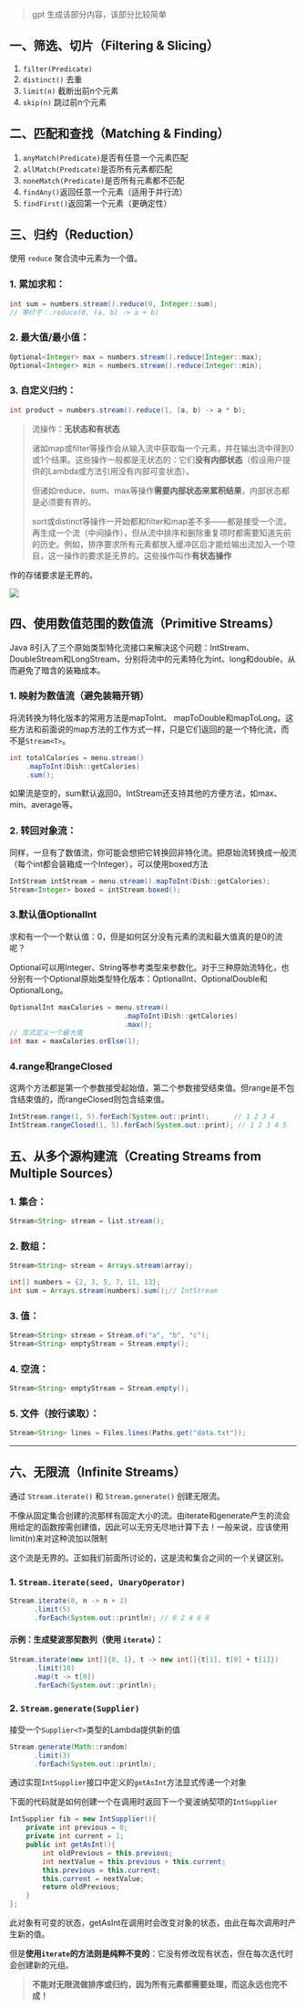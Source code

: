 > gpt 生成该部分内容，该部分比较简单

## 一、筛选、切片（Filtering & Slicing）

1. `filter(Predicate)`
2. `distinct()` 去重
3. `limit(n)` 截断出前n个元素
4. `skip(n)` 跳过前n个元素
## 二、匹配和查找（Matching & Finding）

1. `anyMatch(Predicate)`是否有任意一个元素匹配
2. `allMatch(Predicate)`是否所有元素都匹配
3. `noneMatch(Predicate)`是否所有元素都不匹配
4. `findAny()`返回任意一个元素（适用于并行流）
5. `findFirst()`返回第一个元素（更确定性）

## 三、归约（Reduction）

使用 `reduce` 聚合流中元素为一个值。

### 1. 累加求和：

```java
int sum = numbers.stream().reduce(0, Integer::sum);
// 等价于：.reduce(0, (a, b) -> a + b)
```

### 2. 最大值/最小值：

```java
Optional<Integer> max = numbers.stream().reduce(Integer::max);
Optional<Integer> min = numbers.stream().reduce(Integer::min);
```

### 3. 自定义归约：

```java
int product = numbers.stream().reduce(1, (a, b) -> a * b);
```

> 流操作：**无状态和有状态**
> 
> 诸如map或filter等操作会从输入流中获取每一个元素，并在输出流中得到0或1个结果。这些操作一般都是无状态的：它们**没有内部状态**（假设用户提供的Lambda或方法引用没有内部可变状态）。
> 
> 但诸如reduce、sum、max等操作**需要内部状态来累积结果**，内部状态都是必须要有界的。
> 
> sort或distinct等操作一开始都和filter和map差不多——都是接受一个流，再生成一个流（中间操作），但从流中排序和删除重复项时都需要知道先前的历史。例如，排序要求所有元素都放入缓冲区后才能给输出流加入一个项目，这一操作的要求是无界的。这些操作叫作**有状态操作**

作的存储要求是无界的。

![](../../../ad/Pasted%20image%2020250722230115.png)

## 四、使用数值范围的数值流（Primitive Streams）

Java 8引入了三个原始类型特化流接口来解决这个问题：IntStream、DoubleStream和LongStream，分别将流中的元素特化为int、long和double，从而避免了暗含的装箱成本。

### 1. 映射为数值流（避免装箱开销）
将流转换为特化版本的常用方法是mapToInt、 mapToDouble和mapToLong。这些方法和前面说的map方法的工作方式一样，只是它们返回的是一个特化流，而不是`Stream<T>`。

```java
int totalCalories = menu.stream()
    .mapToInt(Dish::getCalories)
    .sum();
```
如果流是空的，sum默认返回0。IntStream还支持其他的方便方法，如max、min、average等。

### 2. 转回对象流：
同样，一旦有了数值流，你可能会想把它转换回非特化流。把原始流转换成一般流（每个int都会装箱成一个Integer），可以使用boxed方法

```java
IntStream intStream = menu.stream().mapToInt(Dish::getCalories);
Stream<Integer> boxed = intStream.boxed();
```

### 3.默认值**OptionalInt**
求和有一个一个默认值：0，但是如何区分没有元素的流和最大值真的是0的流呢？

Optional可以用Integer、String等参考类型来参数化。对于三种原始流特化，也分别有一个Optional原始类型特化版本：OptionalInt、OptionalDouble和OptionalLong。
```java
OptionalInt maxCalories = menu.stream()
							.mapToInt(Dish::getCalories)
							.max();
// 显式定义一个最大值
int max = maxCalories.orElse(1);
```

### 4.range和rangeClosed
这两个方法都是第一个参数接受起始值，第二个参数接受结束值。但range是不包含结束值的，而rangeClosed则包含结束值。
```java
IntStream.range(1, 5).forEach(System.out::print);      // 1 2 3 4
IntStream.rangeClosed(1, 5).forEach(System.out::print); // 1 2 3 4 5
```

## 五、从多个源构建流（Creating Streams from Multiple Sources）

### 1. 集合：

```java
Stream<String> stream = list.stream();
```

### 2. 数组：

```java
Stream<String> stream = Arrays.stream(array);

int[] numbers = {2, 3, 5, 7, 11, 13};
int sum = Arrays.stream(numbers).sum();// IntStream
```

### 3. 值：

```java
Stream<String> stream = Stream.of("a", "b", "c");
Stream<String> emptyStream = Stream.empty();
```

### 4. 空流：

```java
Stream<String> emptyStream = Stream.empty();
```

### 5. 文件（按行读取）：

```java
Stream<String> lines = Files.lines(Paths.get("data.txt"));
```

---

## 六、无限流（Infinite Streams）

通过 `Stream.iterate()` 和 `Stream.generate()` 创建无限流。

不像从固定集合创建的流那样有固定大小的流。由iterate和generate产生的流会用给定的函数按需创建值，因此可以无穷无尽地计算下去！一般来说，应该使用limit(n)来对这种流加以限制

这个流是无界的。正如我们前面所讨论的，这是流和集合之间的一个关键区别。
### 1. `Stream.iterate(seed, UnaryOperator)`

```java
Stream.iterate(0, n -> n + 2)
      .limit(5)
      .forEach(System.out::println); // 0 2 4 6 8
```

#### 示例：生成斐波那契数列（使用 `iterate`）：

```java
Stream.iterate(new int[]{0, 1}, t -> new int[]{t[1], t[0] + t[1]})
      .limit(10)
      .map(t -> t[0])
      .forEach(System.out::println);
```

### 2. `Stream.generate(Supplier)`
接受一个`Supplier<T>`类型的Lambda提供新的值

```java
Stream.generate(Math::random)
      .limit(3)
      .forEach(System.out::println);
```
通过实现`IntSupplier`接口中定义的`getAsInt`方法显式传递一个对象

下面的代码就是如何创建一个在调用时返回下一个斐波纳契项的`IntSupplier`
```java
IntSupplier fib = new IntSupplier(){  
    private int previous = 0;  
    private int current = 1;  
    public int getAsInt(){  
        int oldPrevious = this.previous;  
        int nextValue = this.previous + this.current;  
        this.previous = this.current;  
        this.current = nextValue;  
        return oldPrevious;  
    }  
};
```
此对象有可变的状态，getAsInt在调用时会改变对象的状态，由此在每次调用时产生新的值。

但是**使用`iterate`的方法则是纯粹不变的**：它没有修改现有状态，但在每次迭代时会创建新的元组。

> **不能对无限流做排序或归约，因为所有元素都需要处理，而这永远也完不成！**

```java

```